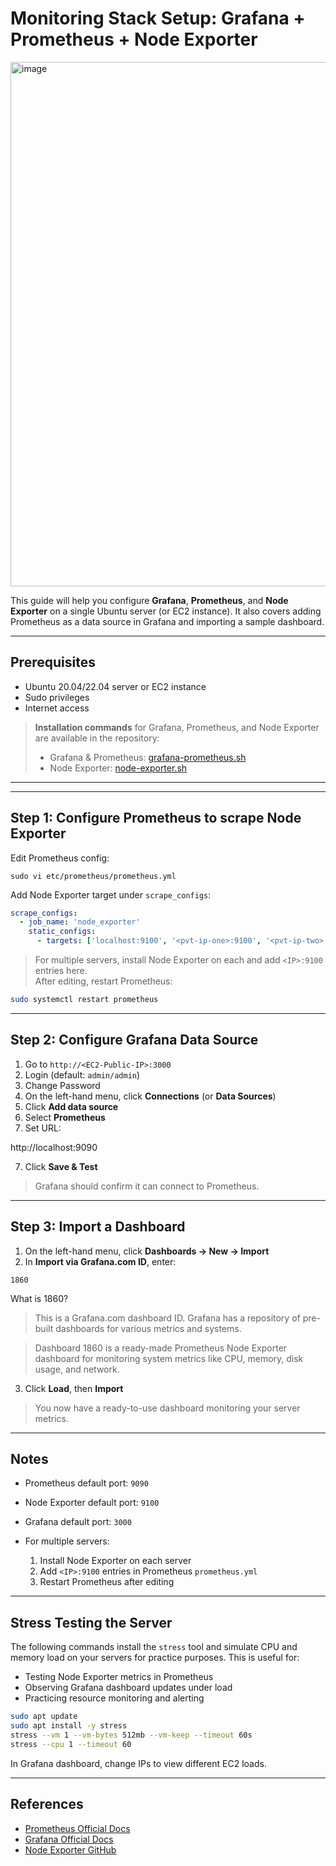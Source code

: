 # Monitoring Stack Setup: Grafana + Prometheus + Node Exporter

<img width="1510" height="839" alt="image" src="https://github.com/user-attachments/assets/8e803ed3-7385-4937-8d2e-38743e8c6fac" />


This guide will help you configure **Grafana**, **Prometheus**, and **Node Exporter** on a single Ubuntu server (or EC2 instance). It also covers adding Prometheus as a data source in Grafana and importing a sample dashboard.

---

## Prerequisites

- Ubuntu 20.04/22.04 server or EC2 instance
- Sudo privileges
- Internet access

> **Installation commands** for Grafana, Prometheus, and Node Exporter are available in the repository:  
> - Grafana & Prometheus: [grafana-prometheus.sh](https://github.com/gou8m/Installations/blob/main/Grafana-Prometheus/grafana-prometheus.sh)  
> - Node Exporter: [node-exporter.sh](https://github.com/gou8m/Installations/blob/main/Grafana-Prometheus/node-exporter.sh)

---

---

## Step 1: Configure Prometheus to scrape Node Exporter

Edit Prometheus config:

```
sudo vi etc/prometheus/prometheus.yml
```


Add Node Exporter target under `scrape_configs`:

```yml
scrape_configs:
  - job_name: 'node_exporter'
    static_configs:
      - targets: ['localhost:9100', '<pvt-ip-one>:9100', '<pvt-ip-two>:9100']
```


> For multiple servers, install Node Exporter on each and add `<IP>:9100` entries here.  
> After editing, restart Prometheus:

```bash
sudo systemctl restart prometheus
```

---

## Step 2: Configure Grafana Data Source

1. Go to `http://<EC2-Public-IP>:3000`  
2. Login (default: `admin/admin`)
3. Change Password
4. On the left-hand menu, click **Connections** (or **Data Sources**)  
5. Click **Add data source**  
6. Select **Prometheus**  
7. Set URL:

http://localhost:9090

7. Click **Save & Test**  
> Grafana should confirm it can connect to Prometheus.

---

## Step 3: Import a Dashboard

1. On the left-hand menu, click **Dashboards → New → Import**  
2. In **Import via Grafana.com ID**, enter:

```1860```

What is 1860?

> This is a Grafana.com dashboard ID. Grafana has a repository of pre-built dashboards for various metrics and systems.

> Dashboard 1860 is a ready-made Prometheus Node Exporter dashboard for monitoring system metrics like CPU, memory, disk usage, and network.


3. Click **Load**, then **Import**  

> You now have a ready-to-use dashboard monitoring your server metrics.

---

## Notes

- Prometheus default port: `9090`  
- Node Exporter default port: `9100`  
- Grafana default port: `3000`  

- For multiple servers:
  1. Install Node Exporter on each server
  2. Add `<IP>:9100` entries in Prometheus `prometheus.yml`
  3. Restart Prometheus after editing

---
## Stress Testing the Server

The following commands install the `stress` tool and simulate CPU and memory load on your servers for practice purposes. This is useful for:

- Testing Node Exporter metrics in Prometheus
- Observing Grafana dashboard updates under load
- Practicing resource monitoring and alerting

```bash
sudo apt update
sudo apt install -y stress
stress --vm 1 --vm-bytes 512mb --vm-keep --timeout 60s
stress --cpu 1 --timeout 60
```

In Grafana dashboard, change IPs to view different EC2 loads.

---

## References

- [Prometheus Official Docs](https://prometheus.io/docs/introduction/overview/)  
- [Grafana Official Docs](https://grafana.com/docs/grafana/latest/)  
- [Node Exporter GitHub](https://github.com/prometheus/node_exporter)
